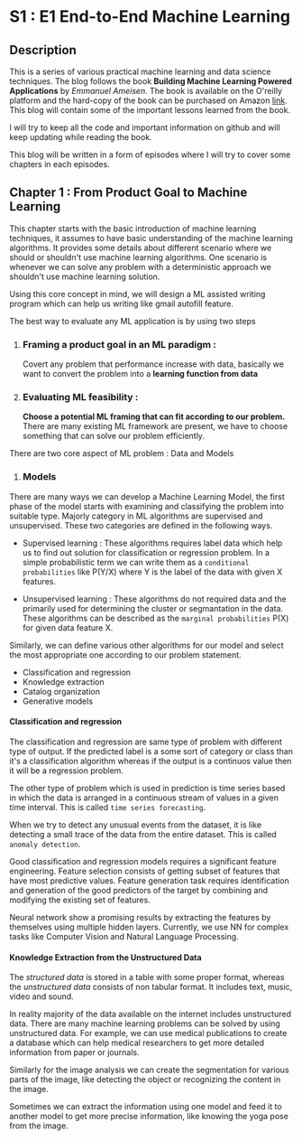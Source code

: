 # S1 : E1 End-to-End Machine Learning 

## Description 

This is a series of various practical machine learning and data science techniques. The blog follows the book **Building Machine Learning Powered Applications** by *Emmanuel Ameisen*. The book is available on the O'reilly platform and the hard-copy of the book can be purchased on Amazon [link](https://www.amazon.com/Building-Machine-Learning-Powered-Applications/dp/149204511X). This blog will contain some of the important lessons learned from the book. 

I will try to keep all the code and important information on github and will keep updating while reading the book. 

This blog will be written in a form of episodes where I will try to cover some chapters in each episodes. 

## Chapter 1 : From Product Goal to Machine Learning 

This chapter starts with the basic introduction of machine learning techniques, it assumes to have basic understanding of the machine learning algorithms. It provides some details about different scenario where we should or shouldn't use machine learning algorithms. One scenario is whenever we can solve any problem with a deterministic approach we shouldn't use machine learning solution.

Using this core concept in mind, we will design a ML assisted writing program which can help us writing like gmail autofill feature. 

The best way to evaluate any ML application is by using two steps 
1. ### Framing a product goal in an ML paradigm : 
    Covert any problem that performance increase with data, basically we want to convert the problem into a **learning function from data**
2. ### Evaluating ML feasibility : 
    **Choose a potential ML framing that can fit according to our problem.** There are many existing ML framework are present, we have to choose something that can solve our problem efficiently.

There are two core aspect of ML problem  : Data and Models

1. ### Models
There are many ways we can develop a Machine Learning Model, the first phase of the model starts with examining and classifying the problem into suitable type. Majorly category in ML algorithms are supervised and unsupervised. These two categories are defined in the following ways. 

- Supervised learning : These algorithms requires label data which help us to find out solution for classification or regression problem. In a simple probabilistic term we can write them as a `conditional probabilities` like P(Y/X) where Y is the label of the data with given X features. 

- Unsupervised learning : These algorithms do not required data and the primarily used for determining the cluster or segmantation in the data. These algorithms can be described as the `marginal probabilities` P(X) for given data feature X. 

Similarly, we can define various other algorithms for our model and select the most appropriate one according to our problem statement. 

- Classification and regression 
- Knowledge extraction 
- Catalog organization 
- Generative models 

#### Classification and regression 

The classification and regression are same type of problem with different type of output. If the predicted label is a some sort of category or class than it's a classification algorithm whereas if the output is a continuos value then it will be a regression problem. 

The other type of problem which is used in prediction is time series based in which the data is arranged in a continuous stream of values in a given time interval. This is called `time series forecasting`. 

When we try to detect any unusual events from the dataset, it is like detecting a small trace of the data from the entire dataset. This is called `anomaly detection`. 

Good classification and regression models requires a significant feature engineering. Feature selection consists of getting subset of features that have most predictive values. Feature generation task requires identification and generation of the good predictors of the target by combining and modifying the existing set of features. 

Neural network show a promising results by extracting the features by themselves using multiple hidden layers. Currently, we use NN for complex tasks like Computer Vision and Natural Language Processing. 

#### Knowledge Extraction from the Unstructured Data 

The *structured data* is stored in a table  with some proper format, whereas the *unstructured data* consists of non tabular format. It includes text, music, video and sound. 

In reality majority of the data available on the internet includes unstructured data. There are many machine learning problems can be solved by using unstructured data. For example, we can use medical publications to create a database which can help medical researchers to get more detailed information from paper or journals. 

Similarly for the image analysis we can create the segmentation for various parts of the image, like detecting the object or recognizing the content in the image. 

Sometimes we can extract the information using one model and feed it to another model to get more precise information, like knowing the yoga pose from the image. 









